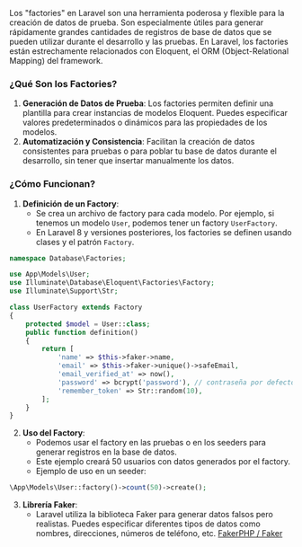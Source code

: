 
Los "factories" en Laravel son una herramienta poderosa y flexible para la creación de datos de prueba. Son especialmente útiles para generar rápidamente grandes cantidades de registros de base de datos que se pueden utilizar durante el desarrollo y las pruebas. En Laravel, los factories están estrechamente relacionados con Eloquent, el ORM (Object-Relational Mapping) del framework.

### ¿Qué Son los Factories?

1. **Generación de Datos de Prueba**: Los factories permiten definir una plantilla para crear instancias de modelos Eloquent. Puedes especificar valores predeterminados o dinámicos para las propiedades de los modelos.
2. **Automatización y Consistencia**: Facilitan la creación de datos consistentes para pruebas o para poblar tu base de datos durante el desarrollo, sin tener que insertar manualmente los datos. 
### ¿Cómo Funcionan?

1. **Definición de un Factory**:
    - Se crea un archivo de factory para cada modelo. Por ejemplo, si tenemos un modelo `User`, podemos tener un factory `UserFactory`.
    - En Laravel 8 y versiones posteriores, los factories se definen usando clases y el patrón `Factory`.
``` php
namespace Database\Factories;

use App\Models\User;
use Illuminate\Database\Eloquent\Factories\Factory;
use Illuminate\Support\Str;

class UserFactory extends Factory
{
    protected $model = User::class;
    public function definition()
    {
        return [
            'name' => $this->faker->name,
            'email' => $this->faker->unique()->safeEmail,
            'email_verified_at' => now(),
            'password' => bcrypt('password'), // contraseña por defecto
            'remember_token' => Str::random(10),
        ];
    }
}
```
2. **Uso del Factory**:
	- Podemos  usar el factory en las pruebas o en los seeders para generar registros en la base de datos.
	- Este ejemplo creará 50 usuarios con datos generados por el factory.
	- Ejemplo de uso en un seeder:
``` php
\App\Models\User::factory()->count(50)->create();
```

3. **Librería Faker**:
    - Laravel utiliza la biblioteca Faker para generar datos falsos pero realistas. Puedes especificar diferentes tipos de datos como nombres, direcciones, números de teléfono, etc.
	[FakerPHP / Faker](https://fakerphp.github.io/) 
	
